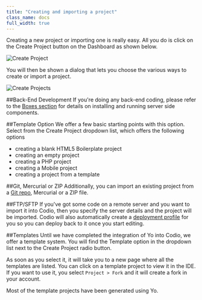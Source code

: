 ```yaml
---
title: "Creating and importing a project"
class_name: docs
full_width: true
---
```


Creating a new project or importing one is really easy. All you do is click on the Create Project button on the Dashboard as shown below.

![Create Project](/img/docs/console-createbutton.png)

You will then be shown a dialog that lets you choose the various ways to create or import a project.

![Create Projects](/img/docs/console-create.png)

##Back-End Development
If you're doing any back-end coding, please refer to the [Boxes section](/docs/boxes) for details on installing and running server side components.

##Template Option
We offer a few basic starting points with this option. Select from the Create Project dropdown list, which offers the following options

- creating a blank HTML5 Boilerplate project
- creating an empty project
- creating a PHP project
- creating a Mobile project
- creating a project from a template


##Git, Mercurial or ZIP
Additionally, you can import an existing project from a [Git repo](/docs/ide/editing/git/git-viewing), Mercurial or a ZIP file.

##FTP/SFTP
If you've got some code on a remote server and you want to import it into Codio, then you specify the server details and the project will be imported. Codio will also automatically create a [deployment profile](/docs/ide/tools/deployment) for you so you can deploy back to it once you start editing.

##Templates
Until we have completed the integration of Yo into Codio, we offer a template system. You will find the Template option in the dropdown list next to the Create Project radio button.

As soon as you select it, it will take you to a new page where all the templates are listed. You can click on a template project to view it in the IDE. If you want to use it, you select `Project > Fork` and it will create a fork in your account.

Most of the template projects have been generated using Yo.
